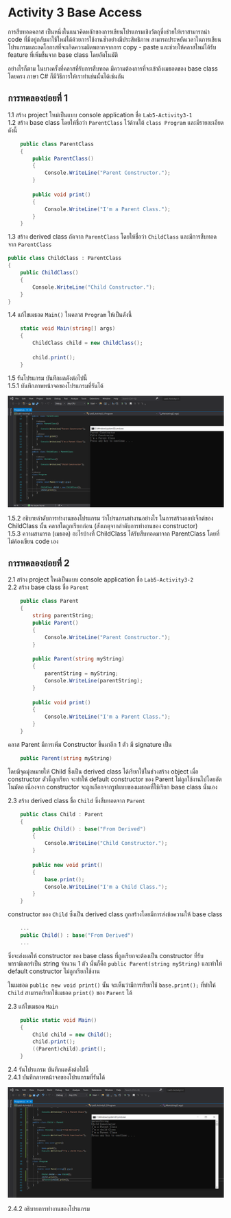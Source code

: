 # Activity 3 Base Access

การสืบทอดคลาส เป็นหนึ่งในแนวคิดหลักของการเขียนโปรแกรมเชิงวัตถุซึ่งช่วยให้เราสามารถนำ code ที่มีอยู่กลับมาใช้ใหม่ได้ด้วยการใช้งานซ้ำอย่างมีประสิทธิภาพ สามารถประหยัดเวลาในการเขียนโปรแกรมและลดโอกาสที่จะเกิดความผิดพลากจากการ copy - paste และช่วยให้คลาสใหม่ได้รับ feature ที่เพิ่มชึ้นจาก base class โดยอัตโนมัติ

อย่างไรก็ตาม ในบางครั้งที่คลาสที่รับการสืบทอด มีความต้องการที่จะเข้าถึงเมธอดของ base class โดยครง ภาษา C# ก็มีวิธีการให้เราทำเช่นนั้นได้เช่นกัน

## การทดลองย่อยที่ 1

1.1 สร้าง project ใหม่เป็นแบบ console application ชื่อ `Lab5-Activity3-1`  
1.2 สร้าง base class โดยให้ชื่อว่า `ParentClass`  ไว้ด้านใต้ `class Program` และมีรายละเอียดดังนี้

```C#
    public class ParentClass
    {
        public ParentClass()
        {
            Console.WriteLine("Parent Constructor.");
        }

        public void print()
        {
            Console.WriteLine("I'm a Parent Class.");
        }
    }
```

1.3 สร้าง derived class ถัดจาก `ParentClass` โดยให้ชื่อว่า `ChildClass` และมีการสืบทอดจาก `ParentClass`

```C#
public class ChildClass : ParentClass
{
    public ChildClass()
    {
        Console.WriteLine("Child Constructor.");
    }
}
```

1.4 แก้ไขเมธอด `Main()` ในคลาส `Program` ให้เป็นดังนี้

```C#
    static void Main(string[] args)
    {
        ChildClass child = new ChildClass();

        child.print();
    }
```

1.5 รันโปรแกรม บันทึกผลดังต่อไปนี้  
1.5.1 บันทึกภาพหน้าจอของโปรแกรมที่รันได้  

![1.PNG](https://github.com/03376808-OOAD-60030112/OOAD-WEEK05/blob/master/Lab%20submits/60030112/Activity%203/1.PNG)

1.5.2 อธิบายลำดับการทำงานของโปรแกรม ว่าโปรแกรมทำงานอย่างไร ในการสร้างออปเจ็กต์ของ ChildClass นั้น คลาสใดถูกเรียกก่อน (สังเกตุจากลำดับการทำงานของ constructor)  
1.5.3 ความสามารถ (เมธอด) อะไรบ้างที่ ChildClass ได้รับสืบทอดมาจาก ParentClass โดยที่ไม่ค้องเขียน code เอง

## การทดลองย่อยที่ 2

2.1 สร้าง project ใหม่เป็นแบบ console application ชื่อ `Lab5-Activity3-2`  
2.2 สร้าง base class  ชื่อ `Parent`

```C#
    public class Parent
    {
        string parentString;
        public Parent()
        {
            Console.WriteLine("Parent Constructor.");
        }

        public Parent(string myString)
        {
            parentString = myString;
            Console.WriteLine(parentString);
        }

        public void print()
        {
            Console.WriteLine("I'm a Parent Class.");
        }
    }
```

คลาส Parent มีการเพิ่ม Constructor  ขึ้นมาอีก 1 ตัว มี signature เป็น  

```C#
    public Parent(string myString)
```

โดยมีจุดมุ่งหมายให้ Child ซึ่งเป็น derived class ได้เรียกใช้ในช่วงสร้าง object  เมื่อ constructor ตัวนี้ถูกเรียก จะทำให้ default constructor ของ Parent ไม่ถูกใช้งานไปโดยอัตโนมัตอ เนื่องจาก constructor จะถูกเลือกจากรูปแบบของเมธอดที่ใช้เรียก base class นั่นเอง

2.3 สร้าง derived class  ชื่อ `Child` ซึ่งสืบทอดจาก `Parent`  

```C#
    public class Child : Parent
    {
        public Child() : base("From Derived")
        {
            Console.WriteLine("Child Constructor.");
        }

        public new void print()
        {
            base.print();
            Console.WriteLine("I'm a Child Class.");
        }
    }
```

constructor ของ `Child` ซึ่งเป็น derived class ถูกสร้างโดยมีการส่งข้อความให้ base class  

```C#
    ...
    public Child() : base("From Derived")
    ...
```

ซึ่งจะส่งผลให้ constructor ของ base class ที่ถูกเรียกจะต้องเป็น constructor ที่รับพารามิเตอร์เป็น string  จำนวน 1 ตัว นั่นก็คือ `public Parent(string myString)` และทำให้ default constructor ไม่ถูกเรียกใช้งาน

ในเมธอด `public new void print()` นั้น จะเห็นว่ามีการเรียกใช้ `base.print();` ที่ทำให้ `Child` สามารถเรียกใช้เมธอด `print()` ของ `Parent` ได้

2.3 แก้ไขเมธอด `Main`

```C#
    public static void Main()
    {
        Child child = new Child();
        child.print();
        ((Parent)child).print();
    }
```

2.4 รันโปรแกรม บันทึกผลดังต่อไปนี้  
2.4.1 บันทึกภาพหน้าจอของโปรแกรมที่รันได้ 

![2.PNG](https://github.com/03376808-OOAD-60030112/OOAD-WEEK05/blob/master/Lab%20submits/60030112/Activity%203/2.PNG)

2.4.2 อธิบายการทำงานของโปรแกรม  
